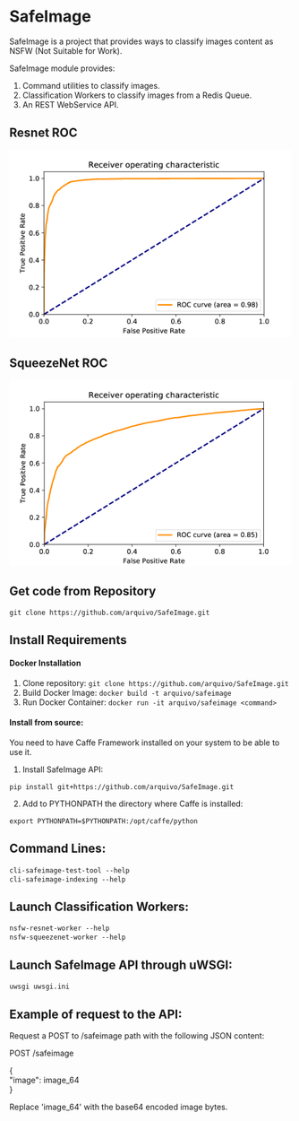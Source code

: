 # SafeImage

SafeImage is a project that provides ways to classify images content as NSFW (Not Suitable for Work).

SafeImage module provides:

1. Command utilities to classify images.
2. Classification Workers to classify images from a Redis Queue.
3. An REST WebService API.

## Resnet ROC
![resnet](https://github.com/arquivo/SafeImage/blob/master/docs/Resnet_NSFW_ROC.png?raw=true "ResnetNSFW ROC")

## SqueezeNet ROC
![squeezenet](https://github.com/arquivo/SafeImage/blob/master/docs/SqueezeNet_NSFW_ROC.png?raw=true "SqueezeNetNSFW ROC")


## Get code from Repository

``` sourceCode
git clone https://github.com/arquivo/SafeImage.git
```

## Install Requirements
#### Docker Installation

1. Clone repository: ``git clone https://github.com/arquivo/SafeImage.git``
2. Build Docker Image: ``docker build -t arquivo/safeimage``
3. Run Docker Container: ``docker run -it arquivo/safeimage <command>``

#### Install from source:
You need to  have Caffe Framework installed on your system to be able to use it.

1. Install SafeImage API:

``` sourceCode
pip install git+https://github.com/arquivo/SafeImage.git
``` 

2. Add to PYTHONPATH the directory where Caffe is installed:

``` sourceCode
export PYTHONPATH=$PYTHONPATH:/opt/caffe/python
```


Command Lines:
--------------
``` sourceCode
cli-safeimage-test-tool --help
cli-safeimage-indexing --help
```

Launch Classification Workers:
------------------------------
``` sourceCode
nsfw-resnet-worker --help
nsfw-squeezenet-worker --help
```

Launch SafeImage API through uWSGI:
----------------------------------

``` sourceCode
uwsgi uwsgi.ini
```

Example of request to the API:
------------------------------
Request a POST to /safeimage path with the following JSON content:

POST /safeimage

{\
  "image": image_64  
}

Replace 'image_64' with the base64 encoded image bytes.









